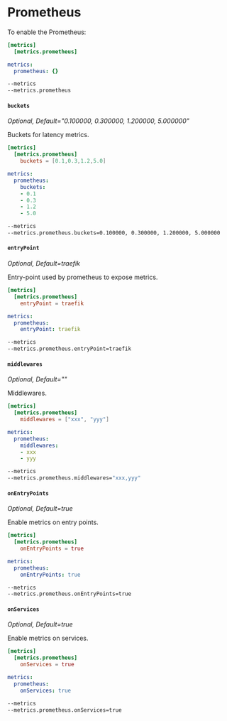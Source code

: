 # Prometheus

To enable the Prometheus:

```toml tab="File (TOML)"
[metrics]
  [metrics.prometheus]
```

```yaml tab="File (TOML)"
metrics:
  prometheus: {}
```

```bash tab="CLI"
--metrics
--metrics.prometheus
```

#### `buckets`

_Optional, Default="0.100000, 0.300000, 1.200000, 5.000000"_

Buckets for latency metrics.

```toml tab="File (TOML)"
[metrics]
  [metrics.prometheus]
    buckets = [0.1,0.3,1.2,5.0]
```

```yaml tab="File (TOML)"
metrics:
  prometheus:
    buckets:
    - 0.1
    - 0.3
    - 1.2
    - 5.0
```

```bash tab="CLI"
--metrics
--metrics.prometheus.buckets=0.100000, 0.300000, 1.200000, 5.000000
```

#### `entryPoint`

_Optional, Default=traefik_

Entry-point used by prometheus to expose metrics.

```toml tab="File (TOML)"
[metrics]
  [metrics.prometheus]
    entryPoint = traefik
```

```yaml tab="File (TOML)"
metrics:
  prometheus:
    entryPoint: traefik
```

```bash tab="CLI"
--metrics
--metrics.prometheus.entryPoint=traefik
```

#### `middlewares`

_Optional, Default=""_

Middlewares.

```toml tab="File (TOML)"
[metrics]
  [metrics.prometheus]
    middlewares = ["xxx", "yyy"]
```

```yaml tab="File (TOML)"
metrics:
  prometheus:
    middlewares:
    - xxx
    - yyy
```

```bash tab="CLI"
--metrics
--metrics.prometheus.middlewares="xxx,yyy"
```

#### `onEntryPoints`

_Optional, Default=true_

Enable metrics on entry points.

```toml tab="File (TOML)"
[metrics]
  [metrics.prometheus]
    onEntryPoints = true
```

```yaml tab="File (TOML)"
metrics:
  prometheus:
    onEntryPoints: true
```

```bash tab="CLI"
--metrics
--metrics.prometheus.onEntryPoints=true
```

#### `onServices`

_Optional, Default=true_

Enable metrics on services.

```toml tab="File (TOML)"
[metrics]
  [metrics.prometheus]
    onServices = true
```

```yaml tab="File (TOML)"
metrics:
  prometheus:
    onServices: true
```

```bash tab="CLI"
--metrics
--metrics.prometheus.onServices=true
```
